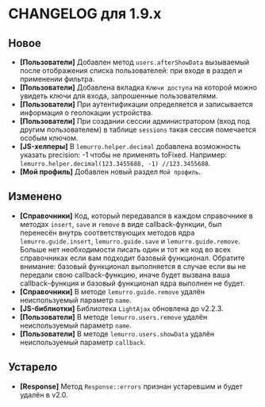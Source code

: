 # CHANGELOG для 1.9.x

## Новое
- **[Пользователи]** Добавлен метод `users.afterShowData` вызываемый после отображения списка пользователей: при входе в раздел и применении фильтра.
- **[Пользователи]** Добавлена вкладка `Ключи доступа` на которой можно увидеть ключи для входа, запрошенные пользователями.
- **[Пользователи]** При аутентификации определяется и записывается информация о геолокации устройства.
- **[Пользователи]** При создании сессии администратором (вход под другим пользователем) в таблице `sessions` такая сессия помечается особым ключом.
- **[JS-хелперы]** В `lemurro.helper.decimal` добавлена возможность указать precision: -1 чтобы не применять toFixed. Например: `lemurro.helper.decimal(123.3455688, -1) //123.3455688`.
- **[Мой профиль]** Добавлен новый раздел `Мой профиль`.

## Изменено
- **[Справочники]** Код, который передавался в каждом справочнике в методах `insert`, `save` и `remove` в виде callback-функции, был перенесён внутрь соответствующих методов ядра `lemurro.guide.insert`, `lemurro.guide.save` и `lemurro.guide.remove`. Больше нет необходимости писать один и тот же код во всех справочниках если вам подходит базовый функционал. Обратите внимание: базовый функционал выполняется в случае если вы не передали свою callback-функцию, иначе будет вызвана ваша callback-функция и базовый функционал ядра выполнен не будет.
- **[Справочники]** В методе `lemurro.guide.remove` удалён неиспользуемый параметр `name`.
- **[JS-библиотки]** Библиотека `LightAjax` обновлена до v2.2.3.
- **[Пользователи]** В методе `lemurro.users.remove` удалён неиспользуемый параметр `name`.
- **[Пользователи]** В методе `lemurro.users.showData` удалён неиспользуемый параметр `callback`.

## Устарело
- **[Response]** Метод `Response::errors` признан устаревшим и будет удалён в v2.0.